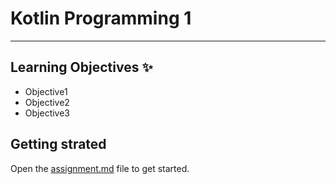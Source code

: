 # Kotlin Programming 1
---
## Learning Objectives ✨
- Objective1
- Objective2
- Objective3

## Getting strated 
Open the [assignment.md](assignment.md) file to get started.